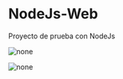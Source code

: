# NodeJs-Web
Proyecto de prueba con NodeJs

![none](https://user-images.githubusercontent.com/54245201/63231124-5e005200-c1ed-11e9-9e96-ff8427cdfe05.png)

![none](https://user-images.githubusercontent.com/54245201/63231152-ce0ed800-c1ed-11e9-9a67-f1bd665e85e5.png)
